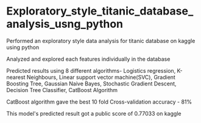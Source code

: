 # Exploratory_style_titanic_database_analysis_usng_python
Performed an exploratory style data analysis for titanic database on kaggle using python

Analyzed and explored each features individually in the database

Predicted results using 8 different algorithms- Logistics regression, K-nearest Neighbours, Linear support vector machine(SVC), Gradient Boosting Tree, Gaussian Naive Bayes, Stochastic Gradient Descent, Decision Tree Classifier, CatBoost Algorithm

CatBoost algorithm gave the best 10 fold Cross-validation accuracy - 81%

This model's predicted result got a public score of 0.77033 on kaggle
